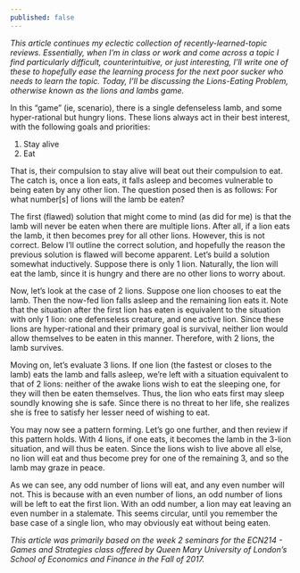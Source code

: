 ```yaml
---
published: false
---
```

_This article continues my eclectic collection of recently-learned-topic reviews. Essentially, when I’m in class or work and come across a topic I find particularly difficult, counterintuitive, or just interesting, I’ll write one of these to hopefully ease the learning process for the next poor sucker who needs to learn the topic. Today, I’ll be discussing the Lions-Eating Problem, otherwise known as the lions and lambs game._


In this “game” (ie, scenario), there is a single defenseless lamb, and some hyper-rational but hungry lions. These lions always act in their best interest, with the following goals and priorities:

 1. Stay alive
 2. Eat
 
That is, their compulsion to stay alive will beat out their compulsion to eat. The catch is, once a lion eats, it falls asleep and becomes vulnerable to being eaten by any other lion. The question posed then is as follows: For what number\[s\] of lions will the lamb be eaten?

The first (flawed) solution that might come to mind (as did for me) is that the lamb will never be eaten when there are multiple lions. After all, if a lion eats the lamb, it then becomes prey for all other lions. However, this is not correct. Below I’ll outline the correct solution, and hopefully the reason the previous solution is flawed will become apparent.
Let’s build a solution somewhat inductively. Suppose there is only 1 lion. Naturally, the lion will eat the lamb, since it is hungry and there are no other lions to worry about.

Now, let’s look at the case of 2 lions. Suppose one lion chooses to eat the lamb. Then the now-fed lion falls asleep and the remaining lion eats it. Note that the situation after the first lion has eaten is equivalent to the situation with only 1 lion: one defenseless creature, and one active lion. Since these lions are hyper-rational and their primary goal is survival, neither lion would allow themselves to be eaten in this manner. Therefore, with 2 lions, the lamb survives.

Moving on, let’s evaluate 3 lions. If one lion (the fastest or closes to the lamb) eats the lamb and falls asleep, we’re left with a situation equivalent to that of 2 lions: neither of the awake lions wish to eat the sleeping one, for they will then be eaten themselves. Thus, the lion who eats first may sleep soundly knowing she is safe. Since there is no threat to her life, she realizes she is free to satisfy her lesser need of wishing to eat.

You may now see a pattern forming. Let’s go one further, and then review if this pattern holds. With 4 lions, if one eats, it becomes the lamb in the 3-lion situation, and will thus be eaten. Since the lions wish to live above all else, no lion will eat and thus become prey for one of the remaining 3, and so the lamb may graze in peace.

As we can see, any odd number of lions will eat, and any even number will not. This is because with an even number of lions, an odd number of lions will be left to eat the first lion. With an odd number, a lion may eat leaving an even number in a stalemate. This seems circular, until you remember the base case of a single lion, who may obviously eat without being eaten.

_This article was primarily based on the week 2 seminars for the ECN214 - Games and Strategies class offered by Queen Mary University of London’s School of Economics and Finance in the Fall of 2017._
